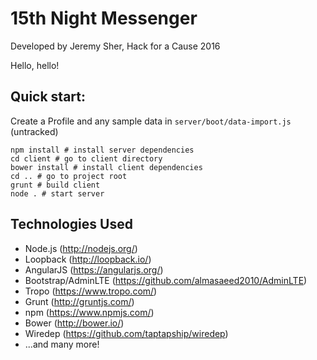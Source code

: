 # 15th Night Messenger

Developed by Jeremy Sher, Hack for a Cause 2016

Hello, hello!

## Quick start:
Create a Profile and any sample data in `server/boot/data-import.js` (untracked)

```
npm install # install server dependencies
cd client # go to client directory
bower install # install client dependencies
cd .. # go to project root
grunt # build client
node . # start server
```

## Technologies Used
* Node.js (http://nodejs.org/)
* Loopback (http://loopback.io/)
* AngularJS (https://angularjs.org/)
* Bootstrap/AdminLTE (https://github.com/almasaeed2010/AdminLTE)
* Tropo (https://www.tropo.com/)
* Grunt (http://gruntjs.com/)
* npm (https://www.npmjs.com/)
* Bower (http://bower.io/)
* Wiredep (https://github.com/taptapship/wiredep)
* ...and many more!
